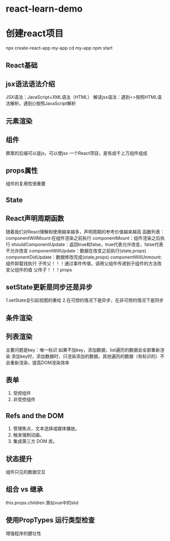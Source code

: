 # react-learn-demo

# 创建react项目
npx create-react-app my-app
cd my-app
npm start

## React基础
## jsx语法语法介绍
JSX语法：JavaScript+XML语法（HTML）
解读jsx语法：遇到<>按照HTML语法解析，遇到{}按照JavaScript解析

## 元素渲染

## 组件
罪案的后缀可以是js，可以使jsx
一个React项目，是有成千上万组件组成 

## props属性
组件的复用性很重要

## State

## React声明周期函数
随着我们对React理解和使用越来越多，声明周期的参考价值越来越高
函数列表：
    componentWillMount:在组件渲染之前执行
    componentMount：组件渲染之后执行
    shouldComponentUpdate：返回true和false，true代表允许改变，false代表不允许改变
    componentWillUpdate：数据在改变之前执行(state,props)
    componentDidUpdate：数据修改完成(state,props)
    componentWillUnmount:组件卸载钱执行
子传父！！！通过事件传值，调用父组件传递到子组件的方法改变父组件的值
父传子！！！props

## setState更新是同步还是异步
1.setState会引起视图的重绘
2.在可控的情况下是异步，在非可控的情况下是同步

## 条件渲染

## 列表渲染
主要问题是key：唯一标识
如果不加key，添加数据，list遍历的数据会全部重新渲染
添加key时，添加数据时，只渲染添加的数据，其他遍历的数据（有标识的）不会重新渲染，提高DOM渲染效率

## 表单
1. 受控组件
2. 非受控组件

## Refs and the DOM
1. 管理焦点，文本选择或媒体播放。
2. 触发强制动画。
3. 集成第三方 DOM 库。

## 状态提升
组件只见的数据交互

## 组合 vs 继承
this.props.children 类似vue中的slot

## 使用PropTypes 运行类型检查
增强程序的健壮性



